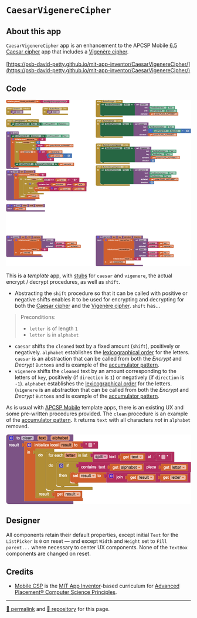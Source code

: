 # `CaesarVigenereCipher`

## About this app

`CaesarVigenereCipher` app is an enhancement to the APCSP Mobile [6.5](https://course.mobilecsp.org/mobilecsp/unit?unit=25&lesson=173) [Caesar cipher](https://en.wikipedia.org/wiki/Caesar_cipher) app that includes a [Vigenère cipher](https://en.wikipedia.org/wiki/Vigenère_cipher). <br><br>[https://psb-david-petty.github.io/mit-app-inventor/CaesarVigenereCipher/](https://psb-david-petty.github.io/mit-app-inventor/CaesarVigenereCipher/)

## Code

[![CaesarVigenereCipher template blocks](./CaesarVigenereCipher.png)](https://github.com/psb-david-petty/mit-app-inventor/blob/master/CaesarVigenereCipher/CaesarVigenereCipher.png)

This is a *template* app, with [stubs](http://catb.org/jargon/html/S/stubroutine.html) for `caesar` and `vigenere`, the actual encrypt / decrypt procedures, as well as `shift`.

- Abstracting the `shift` procedure so that it can be called with positive or negative shifts enables it to be used for encrypting and decrypting for both the [Caesar cipher](https://en.wikipedia.org/wiki/Caesar_cipher) and the [Vigenère cipher](https://en.wikipedia.org/wiki/Vigenère_cipher). `shift` has...
> Preconditions:
>- `letter` is of length `1`
>- `letter` is in `alphabet`
- `caesar` shifts the `cleaned` text by a fixed amount (`shift`), positively or negatively. `alphabet` establishes the [lexicographical order](https://en.wikipedia.org/wiki/Lexicographical_order) for the letters. `caesar` is an abstraction that can be called from both the *Encrypt* and *Decrypt* `Button`s and is example of the [accumulator pattern](https://runestone.academy/runestone/books/published/thinkcspy/Functions/TheAccumulatorPattern.html).
- `vigenere` shifts the `cleaned` text by an amount corresponding to the letters of `key`, positively (if `direction` is `1`) or negatively (if `direction` is `-1`). `alphabet` establishes the [lexicographical order](https://en.wikipedia.org/wiki/Lexicographical_order) for the letters. (`vigenere` is an abstraction that can be called from both the *Encrypt* and *Decrypt* `Button`s and is example of the [accumulator pattern](https://runestone.academy/runestone/books/published/thinkcspy/Functions/TheAccumulatorPattern.html).

As is usual with [APCSP Mobile](https://course.mobilecsp.org/) template apps, there is an existing UX and some pre-written procedures provided. The `clean` procedure is an example of the [accumulator pattern](https://runestone.academy/runestone/books/published/thinkcspy/Functions/TheAccumulatorPattern.html). It returns `text` with all characters *not* in `alphabet` removed.

[![clean procedure blocks](./clean.png)](https://github.com/psb-david-petty/mit-app-inventor/blob/master/CaesarVigenereCipher/clean.png)

## Designer

All components retain their default properties, except initial `Text` for the `ListPicker` is `0` on reset &mdash; and except `Width` and `Height` set to `Fill parent...` where necessary to center UX components. None of the `TextBox` components are changed on reset.

## Credits

- [Mobile CSP](https://course.mobilecsp.org/) is the [MIT App Inventor](https://appinventor.mit.edu/)-based curriculum for [Advanced Placement&reg; Computer Science Principles](https://apcentral.collegeboard.org/courses/ap-computer-science-principles).

<hr>

[&#128279; permalink](https://psb-david-petty.github.io/mit-app-inventor/CaesarVigenereCipher/) and [&#128297; repository](https://github.com/psb-david-petty/mit-app-inventor/tree/master/CaesarVigenereCipher) for this page.
